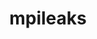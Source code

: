 ---
title: "mpileaks"
layout: cache
categories: [package, develop]
meta: {"compilers": ["gcc@=11.4.0"], "num_specs": 3, "num_specs_by_stack": {"root": 3, "tutorial": 3}, "oss": ["ubuntu22.04"], "platforms": ["linux"], "stacks": ["root", "tutorial"], "targets": ["x86_64_v3"], "versions": ["1.0"]}
spec_details: [{"compiler": "gcc@=11.4.0", "hash": "75jabzz6b3vnadljbizdjolczws6w2lu", "os": "ubuntu22.04", "platform": "linux", "size": "-", "stacks": ["root", "tutorial"], "target": "x86_64_v3", "variants": ["build_system=autotools", "stackstart=0"], "versions": ["1.0"]}, {"compiler": "gcc@=11.4.0", "hash": "s2xzdn4vdnq4pf2jgdnwps5ihvkjl6ue", "os": "ubuntu22.04", "platform": "linux", "size": "-", "stacks": ["root", "tutorial"], "target": "x86_64_v3", "variants": ["build_system=autotools", "stackstart=0"], "versions": ["1.0"]}, {"compiler": "gcc@=11.4.0", "hash": "unklp2mpyg72q32alno2tmm53s2ty7nq", "os": "ubuntu22.04", "platform": "linux", "size": "-", "stacks": ["root", "tutorial"], "target": "x86_64_v3", "variants": ["build_system=autotools", "stackstart=0"], "versions": ["1.0"]}]
---